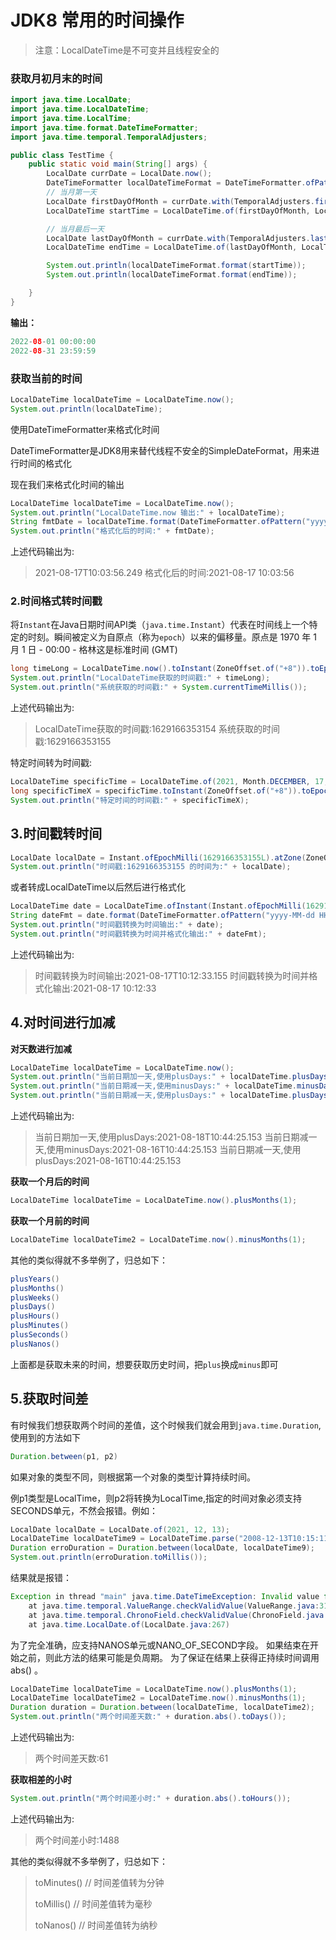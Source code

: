 # JDK8 常用的时间操作

> 注意：LocalDateTime是不可变并且线程安全的

### 获取月初月末的时间  

```java
import java.time.LocalDate;
import java.time.LocalDateTime;
import java.time.LocalTime;
import java.time.format.DateTimeFormatter;
import java.time.temporal.TemporalAdjusters;

public class TestTime {
    public static void main(String[] args) {
        LocalDate currDate = LocalDate.now();
        DateTimeFormatter localDateTimeFormat = DateTimeFormatter.ofPattern("yyyy-MM-dd HH:mm:ss");
        // 当月第一天
        LocalDate firstDayOfMonth = currDate.with(TemporalAdjusters.firstDayOfMonth());
        LocalDateTime startTime = LocalDateTime.of(firstDayOfMonth, LocalTime.MIN);

        // 当月最后一天
        LocalDate lastDayOfMonth = currDate.with(TemporalAdjusters.lastDayOfMonth());
        LocalDateTime endTime = LocalDateTime.of(lastDayOfMonth, LocalTime.MAX);

        System.out.println(localDateTimeFormat.format(startTime));
        System.out.println(localDateTimeFormat.format(endTime));

    }
}
```

**输出：**

```java
2022-08-01 00:00:00
2022-08-31 23:59:59
```



### 获取当前的时间

```java
LocalDateTime localDateTime = LocalDateTime.now();
System.out.println(localDateTime);
```

使用DateTimeFormatter来格式化时间  

DateTimeFormatter是JDK8用来替代线程不安全的SimpleDateFormat，用来进行时间的格式化  

现在我们来格式化时间的输出  

```java
LocalDateTime localDateTime = LocalDateTime.now();
System.out.println("LocalDateTime.now 输出:" + localDateTime);
String fmtDate = localDateTime.format(DateTimeFormatter.ofPattern("yyyy-MM-dd HH:mm:ss"));
System.out.println("格式化后的时间:" + fmtDate);
```

上述代码输出为:  

> 2021-08-17T10:03:56.249
> 格式化后的时间:2021-08-17 10:03:56

### 2.时间格式转时间戳

将`Instant`在Java日期时间API类（`java.time.Instant`）代表在时间线上一个特定的时刻。瞬间被定义为自原点（称为`epoch`）以来的偏移量。原点是 1970 年 1 月 1 日 - 00:00 - 格林这是标准时间 (GMT)

```java
long timeLong = LocalDateTime.now().toInstant(ZoneOffset.of("+8")).toEpochMilli();
System.out.println("LocalDateTime获取的时间戳:" + timeLong);
System.out.println("系统获取的时间戳:" + System.currentTimeMillis());
```

上述代码输出为:    

> LocalDateTime获取的时间戳:1629166353154
> 系统获取的时间戳:1629166353155

特定时间转为时间戳:    

```java
LocalDateTime specificTime = LocalDateTime.of(2021, Month.DECEMBER, 17, 21, 57, 00);
long specificTimeX = specificTime.toInstant(ZoneOffset.of("+8")).toEpochMilli();
System.out.println("特定时间的时间戳:" + specificTimeX);
```

## 3.时间戳转时间

```java
LocalDate localDate = Instant.ofEpochMilli(1629166353155L).atZone(ZoneOffset.ofHours(8)).toLocalDate();
System.out.println("时间戳:1629166353155 的时间为:" + localDate);
```

或者转成LocalDateTime以后然后进行格式化  

```java
LocalDateTime date = LocalDateTime.ofInstant(Instant.ofEpochMilli(1629166353155L), ZoneId.systemDefault());
String dateFmt = date.format(DateTimeFormatter.ofPattern("yyyy-MM-dd HH:mm:ss"));
System.out.println("时间戳转换为时间输出:" + date);
System.out.println("时间戳转换为时间并格式化输出:" + dateFmt);
```

上述代码输出为:    

> 时间戳转换为时间输出:2021-08-17T10:12:33.155
> 时间戳转换为时间并格式化输出:2021-08-17 10:12:33

## 4.对时间进行加减

**对天数进行加减**

```java
LocalDateTime localDateTime = LocalDateTime.now();
System.out.println("当前日期加一天,使用plusDays:" + localDateTime.plusDays(1));
System.out.println("当前日期减一天,使用minusDays:" + localDateTime.minusDays(1));
System.out.println("当前日期减一天,使用plusDays:" + localDateTime.plusDays(-1));
```

上述代码输出为:    

> 当前日期加一天,使用plusDays:2021-08-18T10:44:25.153
> 当前日期减一天,使用minusDays:2021-08-16T10:44:25.153
> 当前日期减一天,使用plusDays:2021-08-16T10:44:25.153

**获取一个月后的时间**

```java
LocalDateTime localDateTime = LocalDateTime.now().plusMonths(1);
```

**获取一个月前的时间**

```java
LocalDateTime localDateTime2 = LocalDateTime.now().minusMonths(1);
```

其他的类似得就不多举例了，归总如下：  

```java
plusYears()
plusMonths()
plusWeeks()
plusDays()
plusHours()
plusMinutes()
plusSeconds()
plusNanos()
```

上面都是获取未来的时间，想要获取历史时间，把`plus`换成`minus`即可  

## 5.获取时间差

有时候我们想获取两个时间的差值，这个时候我们就会用到`java.time.Duration`,使用到的方法如下  

```java
Duration.between(p1, p2)
```

如果对象的类型不同，则根据第一个对象的类型计算持续时间。  

 例p1类型是LocalTime，则p2将转换为LocalTime,指定的时间对象必须支持SECONDS单元，不然会报错。例如：  

```java
LocalDate localDate = LocalDate.of(2021, 12, 13);
LocalDateTime localDateTime9 = LocalDateTime.parse("2008-12-13T10:15:11");
Duration erroDuration = Duration.between(localDate, localDateTime9);
System.out.println(erroDuration.toMillis());
```

结果就是报错：  

```java
Exception in thread "main" java.time.DateTimeException: Invalid value for MonthOfYear (valid values 1 - 12): 13
	at java.time.temporal.ValueRange.checkValidValue(ValueRange.java:311)
	at java.time.temporal.ChronoField.checkValidValue(ChronoField.java:703)
	at java.time.LocalDate.of(LocalDate.java:267)
```

 为了完全准确，应支持NANOS单元或NANO_OF_SECOND字段。
如果结束在开始之前，则此方法的结果可能是负周期。 为了保证在结果上获得正持续时间调用abs() 。  

```java
LocalDateTime localDateTime = LocalDateTime.now().plusMonths(1);
LocalDateTime localDateTime2 = LocalDateTime.now().minusMonths(1);
Duration duration = Duration.between(localDateTime, localDateTime2);
System.out.println("两个时间差天数:" + duration.abs().toDays());
```

上述代码输出为:   

> 两个时间差天数:61

**获取相差的小时**

```java
System.out.println("两个时间差小时:" + duration.abs().toHours());
```

上述代码输出为:    

> 两个时间差小时:1488

其他的类似得就不多举例了，归总如下：

> toMinutes() // 时间差值转为分钟
>
> toMillis()  // 时间差值转为毫秒
>
> toNanos()  // 时间差值转为纳秒

